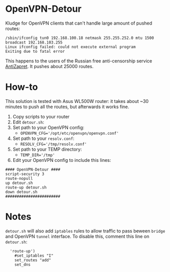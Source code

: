 # OpenVPN-Detour
Kludge for OpenVPN clients that can't handle large amount of pushed routes:

```
/sbin/ifconfig tun0 192.168.100.18 netmask 255.255.252.0 mtu 1500 broadcast 192.168.103.255
Linux ifconfig failed: could not execute external program
Exiting due to fatal error
```

This happens to the users of the Russian free anti-censorship service [AntiZapret](https://antizapret.prostovpn.org/). It pushes about 25000 routes.


# How-to

This solution is tested with Asus WL500W router: it takes about ~30 minutes to push all the routes, but afterwards it works fine.

1. Copy scripts to your router
2. Edit `detour.sh`:
2. Set path to your OpenVPN config:
	* `OPENVPN_CFG='/opt/etc/openvpn/openvpn.conf'`
3. Set path to your `resolv.conf`:
	* `RESOLV_CFG='/tmp/resolv.conf'`
3. Set path to your TEMP directory:
	* `TEMP_DIR='/tmp'`
4. Edit your OpenVPN config to include this lines:

  ```
  #### OpenVPN-Detour ####
  script-security 3
  route-nopull
  up detour.sh
  route-up detour.sh
  down detour.sh
  ########################
```

# Notes
`detour.sh` will also add `iptables` rules to allow traffic to pass beween `bridge` and OpenVPN `tunnel` interface. To disable this, comment this line on `detour.sh`:

```
  'route-up')
    #set_iptables "I"
    set_routes "add"
    set_dns
```